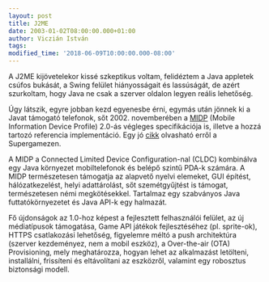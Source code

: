```yaml
---
layout: post
title: J2ME
date: 2003-01-02T08:00:00.000+01:00
author: Viczián István
tags:
modified_time: '2018-06-09T10:00:00.000-08:00'
---
```


A J2ME kijövetelekor kissé szkeptikus voltam, felidéztem a Java appletek
csúfos bukását, a Swing felület hiányosságait és lassúságát, de azért
szurkoltam, hogy Java ne csak a szerver oldalon legyen reális lehetőség.

Úgy látszik, egyre jobban kezd egyenesbe érni, egymás után jönnek ki a
Javat támogató telefonok, sőt 2002. novemberében a
[MIDP](http://www.oracle.com/technetwork/java/index-jsp-138820.html)
(Mobile Information Device Profile) 2.0-ás végleges specifikációja is,
illetve a hozzá tartozó referencia implementáció. Egy jó
[cikk](http://www.sg.hu/cikk.php?cid=25677) olvasható erről a
Supergamezen.

A MIDP a Connected Limited Device Configuration-nal (CLDC) kombinálva
egy Java környezet mobiltelefonok és belépő szintű PDA-k számára. A MIDP
természetesen támogatja az alapvető nyelvi elemeket, GUI építést,
hálózatkezelést, helyi adattárolást, sőt szemétgyűjtést is támogat,
természetesen némi megkötésekkel. Tartalmaz egy szabványos Java
futtatókörnyezetet és Java API-k egy halmazát.

Fő újdonságok az 1.0-hoz képest a fejlesztett felhasználói felület, az
új médiatípusok támogatása, Game API játékok fejlesztéséhez (pl.
sprite-ok), HTTPS csatlakozási lehetőség, figyelemre méltó a push
architektúra (szerver kezdeményez, nem a mobil eszköz), a Over-the-air
(OTA) Provisioning, mely meghatározza, hogyan lehet az alkalmazást
letölteni, installálni, frissíteni és eltávolítani az eszközről,
valamint egy robosztus biztonsági modell.
